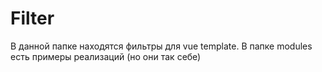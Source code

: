# Filter
В данной папке находятся фильтры для vue template.
В папке modules есть примеры реализаций (но они так себе)
